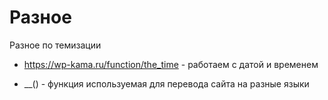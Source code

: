 # Разное
Разное по темизации

- https://wp-kama.ru/function/the_time - работаем с датой и временем

- __() - функция используемая для перевода сайта на разные языки
